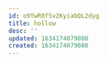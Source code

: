 ```yaml
---
id: o9YwR0f5v2KyiabQL2dyg
title: hollow
desc: ''
updated: 1634174079080
created: 1634174079080
---
```


